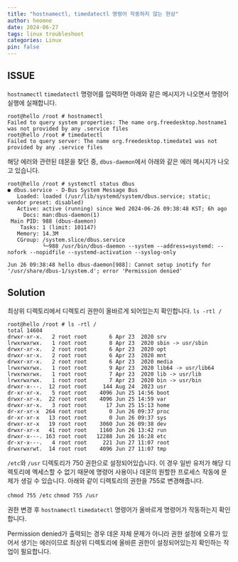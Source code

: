 ```yaml
---
title: "hostnamectl, timedatectl 명령어 작동하지 않는 현상"
author: heomne
date: 2024-06-27
tags: linux troubleshoot
categories: Linux
pin: false
---
```

## ISSUE
`hostnamectl` `timedatectl` 명령어를 입력하면 아래와 같은 메시지가 나오면서 명령어 실행에 실패합니다.
```terminal
root@hello /root # hostnamectl
Failed to query system properties: The name org.freedesktop.hostname1 was not provided by any .service files
root@hello /root # timedatectl
Failed to query server: The name org.freedesktop.timedate1 was not provided by any .service files
```

해당 에러와 관련된 데몬을 찾던 중, `dbus-daemon`에서 아래와 같은 에러 메시지가 나오고 있습니다.

```terminal
root@hello /root # systemctl status dbus
● dbus.service - D-Bus System Message Bus
   Loaded: loaded (/usr/lib/systemd/system/dbus.service; static; vendor preset: disabled)
   Active: active (running) since Wed 2024-06-26 09:38:48 KST; 6h ago
     Docs: man:dbus-daemon(1)
 Main PID: 988 (dbus-daemon)
    Tasks: 1 (limit: 101147)
   Memory: 14.3M
   CGroup: /system.slice/dbus.service
           └─988 /usr/bin/dbus-daemon --system --address=systemd: --nofork --nopidfile --systemd-activation --syslog-only

Jun 26 09:38:48 hello dbus-daemon[988]: Cannot setup inotify for '/usr/share/dbus-1/system.d'; error 'Permission denied'
```

## Solution
최상위 디렉토리에서 디렉토리 권한이 올바르게 되어있는지 확인합니다.
`ls -rtl /`
```terminal
root@hello /root # ls -rtl /
total 14604
drwxr-xr-x.   2 root root       6 Apr 23  2020 srv
lrwxrwxrwx.   1 root root       8 Apr 23  2020 sbin -> usr/sbin
drwxr-xr-x.   2 root root       6 Apr 23  2020 opt
drwxr-xr-x.   2 root root       6 Apr 23  2020 mnt
drwxr-xr-x.   2 root root       6 Apr 23  2020 media
lrwxrwxrwx.   1 root root       9 Apr 23  2020 lib64 -> usr/lib64
lrwxrwxrwx.   1 root root       7 Apr 23  2020 lib -> usr/lib
lrwxrwxrwx.   1 root root       7 Apr 23  2020 bin -> usr/bin
drwxr-x---.  12 root root     144 Aug 24  2023 usr
dr-xr-xr-x.   5 root root    4096 Jun 25 14:56 boot
drwxr-xr-x.  22 root root    4096 Jun 25 14:59 var
drwxr-xr-x.   3 root root      17 Jun 25 15:13 home
dr-xr-xr-x  264 root root       0 Jun 26 09:37 proc
dr-xr-xr-x   13 root root       0 Jun 26 09:37 sys
drwxr-xr-x   19 root root    3060 Jun 26 09:38 dev
drwxr-xr-x   41 root root    1160 Jun 26 13:42 run
drwxr-x---. 163 root root   12288 Jun 26 16:28 etc
dr-xr-x---.   4 root root     221 Jun 27 11:07 root
drwxrwxrwt.  14 root root    4096 Jun 27 11:07 tmp
```
`/etc`와 `/usr` 디렉토리가 750 권한으로 설정되어있습니다. 이 경우 일반 유저가 해당 디렉토리에 엑세스할 수 없기 때문에 명령어 사용이나 데몬의 원할한 프로세스 작동에 문제가 생길 수 있습니다. 아래와 같이 디렉토리의 권한을 755로 변경해줍니다.

`chmod 755 /etc`
`chmod 755 /usr`

권한 변경 후 `hostnamectl` `timedatectl` 명령어가 올바르게 명령어가 작동하는지 확인합니다.

Permission denied가 출력되는 경우 데몬 자체 문제가 아니라 권한 설정에 오류가 있어서 생기는 에러이므로 최상위 디렉토리에 올바른 권한이 설정되어있는지 확인하는 작업이 필요합니다.